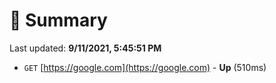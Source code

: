 # 📖 Summary
Last updated: **9/11/2021, 5:45:51 PM**

- `GET` [https://google.com](https://google.com) - **Up** (510ms)
